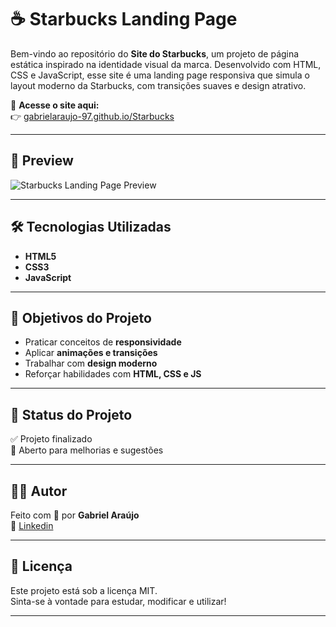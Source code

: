 # ☕ Starbucks Landing Page

Bem-vindo ao repositório do **Site do Starbucks**, um projeto de página estática inspirado na identidade visual da marca. Desenvolvido com HTML, CSS e JavaScript, esse site é uma landing page responsiva que simula o layout moderno da Starbucks, com transições suaves e design atrativo.

🔗 **Acesse o site aqui:**  
👉 [gabrielaraujo-97.github.io/Starbucks](https://gabrielaraujo-97.github.io/Starbucks)

---

## 📸 Preview

![Starbucks Landing Page Preview](https://cdn.discordapp.com/attachments/1329249192786526371/1361174039724298391/2.png?ex=67fdcb9c&is=67fc7a1c&hm=8560468fa1d24967ca2a58d074124b983bf4eadac7f821a3b25c6e42d14760ed&)  


---

## 🛠 Tecnologias Utilizadas

- **HTML5**
- **CSS3**
- **JavaScript**

---

## 🎯 Objetivos do Projeto

- Praticar conceitos de **responsividade**
- Aplicar **animações e transições**
- Trabalhar com **design moderno**
- Reforçar habilidades com **HTML, CSS e JS**

---

## 🚧 Status do Projeto

✅ Projeto finalizado  
📝 Aberto para melhorias e sugestões

---

## 🙋‍♂️ Autor

Feito com 💚 por **Gabriel Araújo**  
🔗 [Linkedin](https://www.linkedin.com/in/gabrielbaraujo/)

---

## 📌 Licença

Este projeto está sob a licença MIT.  
Sinta-se à vontade para estudar, modificar e utilizar!

---

